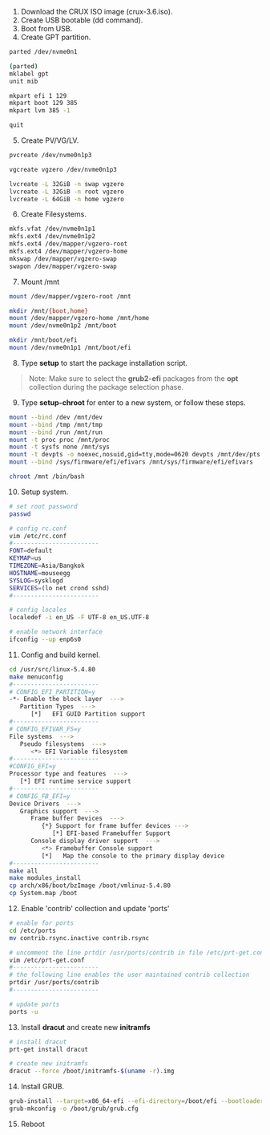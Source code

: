 1. Download the CRUX ISO image (crux-3.6.iso).
2. Create USB bootable (dd command).
3. Boot from USB.
4. Create GPT partition.
```bash
parted /dev/nvme0n1

(parted)
mklabel gpt
unit mib

mkpart efi 1 129
mkpart boot 129 385
mkpart lvm 385 -1

quit
```
5. Create PV/VG/LV.
```bash
pvcreate /dev/nvme0n1p3

vgcreate vgzero /dev/nvme0n1p3

lvcreate -L 32GiB -n swap vgzero
lvcreate -L 32GiB -n root vgzero
lvcreate -L 64GiB -n home vgzero
```
6. Create Filesystems.
```bash
mkfs.vfat /dev/nvme0n1p1
mkfs.ext4 /dev/nvme0n1p2
mkfs.ext4 /dev/mapper/vgzero-root
mkfs.ext4 /dev/mapper/vgzero-home
mkswap /dev/mapper/vgzero-swap
swapon /dev/mapper/vgzero-swap
```
7. Mount /mnt
```bash
mount /dev/mapper/vgzero-root /mnt

mkdir /mnt/{boot,home}
mount /dev/mapper/vgzero-home /mnt/home
mount /dev/nvme0n1p2 /mnt/boot

mkdir /mnt/boot/efi
mount /dev/nvme0n1p1 /mnt/boot/efi
```
8. Type **setup** to start the package installation script.
> Note: Make sure to select the **grub2-efi** packages from the **opt** collection during the package selection phase.

9. Type **setup-chroot** for enter to a new system, or follow these steps.
```bash
mount --bind /dev /mnt/dev
mount --bind /tmp /mnt/tmp
mount --bind /run /mnt/run
mount -t proc proc /mnt/proc
mount -t sysfs none /mnt/sys
mount -t devpts -o noexec,nosuid,gid=tty,mode=0620 devpts /mnt/dev/pts
mount --bind /sys/firmware/efi/efivars /mnt/sys/firmware/efi/efivars

chroot /mnt /bin/bash
```
10. Setup system.
```bash
# set root password
passwd

# config rc.conf
vim /etc/rc.conf
#------------------------
FONT=default
KEYMAP=us
TIMEZONE=Asia/Bangkok
HOSTNAME=mouseegg
SYSLOG=sysklogd
SERVICES=(lo net crond sshd)
#------------------------

# config locales
localedef -i en_US -F UTF-8 en_US.UTF-8

# enable network interface
ifconfig --up enp6s0
```
11. Config and build kernel.
```bash
cd /usr/src/linux-5.4.80
make menuconfig
#------------------------
# CONFIG_EFI_PARTITION=y
-*- Enable the block layer  --->
   Partition Types  --->
      [*]   EFI GUID Partition support
#------------------------
# CONFIG_EFIVAR_FS=y
File systems  --->
   Pseudo filesystems  --->
      <*> EFI Variable filesystem
#------------------------
#CONFIG_EFI=y
Processor type and features  --->
   [*] EFI runtime service support
#------------------------
# CONFIG_FB_EFI=y
Device Drivers  --->
   Graphics support  --->
      Frame buffer Devices  --->
         {*} Support for frame buffer devices --->
            [*] EFI-based Framebuffer Support
      Console display driver support  --->
         <*> Framebuffer Console support
         [*]   Map the console to the primary display device
#------------------------
make all
make modules_install
cp arch/x86/boot/bzImage /boot/vmlinuz-5.4.80
cp System.map /boot
```
12. Enable 'contrib' collection and update 'ports'
```bash
# enable for ports
cd /etc/ports
mv contrib.rsync.inactive contrib.rsync

# uncomment the line prtdir /usr/ports/contrib in file /etc/prt-get.conf
vim /etc/prt-get.conf
#------------------------
# the following line enables the user maintained contrib collection
prtdir /usr/ports/contrib
#------------------------

# update ports
ports -u
```
13. Install **dracut** and create  new **initramfs**
```bash
# install dracut
prt-get install dracut

# create new initramfs
dracut --force /boot/initramfs-$(uname -r).img
```
14. Install GRUB.
```bash
grub-install --target=x86_64-efi --efi-directory=/boot/efi --bootloader-id=curx
grub-mkconfig -o /boot/grub/grub.cfg
```
15. Reboot